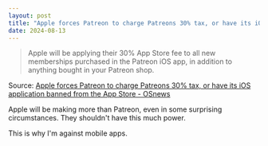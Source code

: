 ```yaml
---
layout: post
title: "Apple forces Patreon to charge Patreons 30% tax, or have its iOS application banned from the App Store"
date: 2024-08-13
---
```


> Apple will be applying their 30% App Store fee to all new memberships
purchased in the Patreon iOS app, in addition to anything bought in your
Patreon shop.

Source: [Apple forces Patreon to charge Patreons 30% tax, or have its iOS
application banned from the App Store  -  OSnews](
https://www.osnews.com/story/140475/apple-forces-patreon-to-charge-patreons-30-tax-or-have-its-ios-application-banned-from-the-app-store/
)

Apple will be making more than Patreon, even in some surprising
circumstances. They shouldn't have this much power.

This is why I'm against mobile apps.


